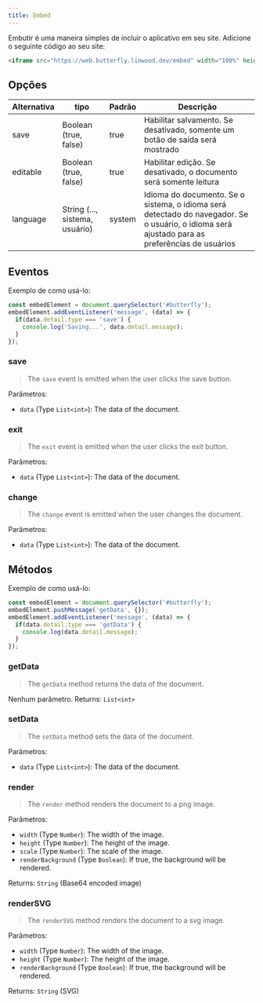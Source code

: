```yaml
---
title: Embed
---
```


Embutir é uma maneira simples de incluir o aplicativo em seu site.
Adicione o seguinte código ao seu site:

```html
<iframe src="https://web.butterfly.linwood.dev/embed" width="100%" height="500px" allowtransparency="true"></iframe>
```

## Opções

| Alternativa | tipo                                                                                              | Padrão | Descrição                                                                                                                                                                      |
| ----------- | ------------------------------------------------------------------------------------------------- | ------ | ------------------------------------------------------------------------------------------------------------------------------------------------------------------------------ |
| save        | Boolean (true, false)                                                          | true   | Habilitar salvamento. Se desativado, somente um botão de saída será mostrado                                                                                   |
| editable    | Boolean (true, false)                                                          | true   | Habilitar edição. Se desativado, o documento será somente leitura                                                                                              |
| language    | String (..., sistema, usuário) | system | Idioma do documento. Se o sistema, o idioma será detectado do navegador. Se o usuário, o idioma será ajustado para as preferências de usuários |

## Eventos

Exemplo de como usá-lo:

```javascript
const embedElement = document.querySelector('#butterfly');
embedElement.addEventListener('message', (data) => {
  if(data.detail.type === 'save') {
    console.log('Saving...', data.detail.message);
  }
});
```

### save

> The `save` event is emitted when the user clicks the save button.

Parâmetros:

- `data` (Type `List<int>`): The data of the document.

### exit

> The `exit` event is emitted when the user clicks the exit button.

Parâmetros:

- `data` (Type `List<int>`): The data of the document.

### change

> The `change` event is emitted when the user changes the document.

Parâmetros:

- `data` (Type `List<int>`): The data of the document.

## Métodos

Exemplo de como usá-lo:

```javascript
const embedElement = document.querySelector('#butterfly');
embedElement.pushMessage('getData', {});
embedElement.addEventListener('message', (data) => {
  if(data.detail.type === 'getData') {
    console.log(data.detail.message);
  }
});
```

### getData

> The `getData` method returns the data of the document.

Nenhum parâmetro.
Returns: `List<int>`

### setData

> The `setData` method sets the data of the document.

Parâmetros:

- `data` (Type `List<int>`): The data of the document.

### render

> The `render` method renders the document to a png image.

Parâmetros:

- `width` (Type `Number`): The width of the image.
- `height` (Type `Number`): The height of the image.
- `scale` (Type `Number`): The scale of the image.
- `renderBackground` (Type `Boolean`): If true, the background will be rendered.

Returns: `String` (Base64 encoded image)

### renderSVG

> The `renderSVG` method renders the document to a svg image.

Parâmetros:

- `width` (Type `Number`): The width of the image.
- `height` (Type `Number`): The height of the image.
- `renderBackground` (Type `Boolean`): If true, the background will be rendered.

Returns: `String` (SVG)
